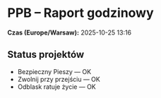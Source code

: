 # PPB – Raport godzinowy
**Czas (Europe/Warsaw):** 2025-10-25 13:16

## Status projektów
- Bezpieczny Pieszy — OK
- Zwolnij przy przejściu — OK
- Odblask ratuje życie — OK

